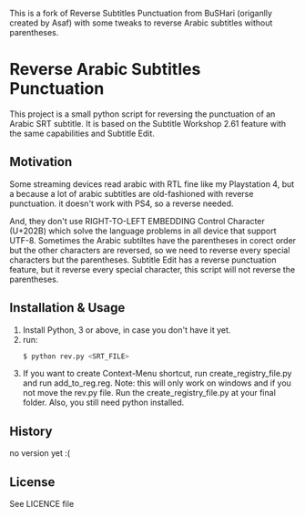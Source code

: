 This is a fork of Reverse Subtitles Punctuation from BuSHari (origanlly created by Asaf) with some tweaks to reverse Arabic subtitles without parentheses.


# Reverse Arabic Subtitles Punctuation

This project is a small python script for reversing the punctuation of an Arabic SRT subtitle. It is based on the Subtitle Workshop 2.61 feature with the same capabilities and Subtitle Edit.

## Motivation

Some streaming devices read arabic with RTL fine like my Playstation 4, but a because a lot of arabic subtitles are old-fashioned with reverse punctuation. it doesn't work with PS4, so a reverse needed.

And, they don't use RIGHT-TO-LEFT EMBEDDING Control Character (U+202B) which solve the language problems in all device that support UTF-8.
Sometimes the Arabic subtiltes have the parentheses in corect order but the other characters are reversed, so we need to reverse every special characters but the parentheses.
Subtitle Edit has a reverse punctuation feature, but it reverse every special character, this script will not reverse the parentheses.

## Installation & Usage

1. Install Python, 3 or above, in case you don't have it yet.
2. run:
    ```sh
    $ python rev.py <SRT_FILE>
    ```
3. If you want to create Context-Menu shortcut, run create_registry_file.py and run add_to_reg.reg. Note: this will only work on windows and if you not move the rev.py file. Run the create_registry_file.py at your final folder. Also, you still need python installed.

## History

no version yet :(

## License

See LICENCE file

